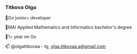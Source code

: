 ### Titkova Olga 
🔭Go junior+ developer

🌱MAI Applied Mathematics and Informatics bachelor's degree

🤔1+ year on Go

📫 @olgatitkovaa - tg, olga.titkovaa.a@gmail.com
<!--
**YrWaifu/YrWaifu** is a ✨ _special_ ✨ repository because its `README.md` (this file) appears on your GitHub profile.

Here are some ideas to get you started:

- 🔭 I’m currently working on ...
- 🌱 I’m currently learning ...
- 👯 I’m looking to collaborate on ...
- 🤔 I’m looking for help with ...
- 💬 Ask me about ...
- 📫 How to reach me: ...
- 😄 Pronouns: ...
- ⚡ Fun fact: ...
-->
